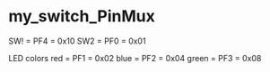 # my_switch_PinMux

SW! = PF4 = 0x10
SW2 = PF0 = 0x01

LED colors red = PF1 = 0x02 blue = PF2 = 0x04 green = PF3 = 0x08
